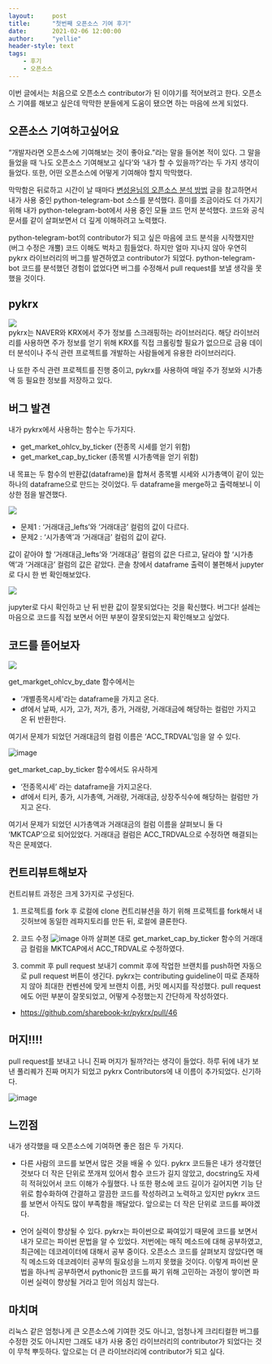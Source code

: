 ```yaml
---
layout:     post
title:      "첫번째 오픈소스 기여 후기"
date:       2021-02-06 12:00:00
author:     "yellie"
header-style: text
tags:
    - 후기
    - 오픈소스
---
```


이번 글에서는 처음으로 오픈소스 contributor가 된 이야기를 적어보려고 한다. 오픈소스 기여를 해보고 싶은데 막막한 분들에게 도움이 됐으면 하는 마음에 쓰게 되었다.

## 오픈소스 기여하고싶어요
“개발자라면 오픈소스에 기여해보는 것이 좋아요.”라는 말을 들어본 적이 있다. 그 말을 들었을 때 ‘나도 오픈소스 기여해보고 싶다’와 ‘내가 할 수 있을까?’라는 두 가지 생각이 들었다. 
또한, 어떤 오픈소스에 어떻게 기여해야 할지 막막했다.

막막함은 뒤로하고 시간이 날 때마다 [변성윤님의 오픈소스 분석 방법](https://zzsza.github.io/development/2020/07/19/opensource-analysis/) 글을 참고하면서 내가 사용 중인 python-telegram-bot 소스를 분석했다. 
흥미를 조금이라도 더 가지기 위해 내가 python-telegram-bot에서 사용 중인 모듈 코드 먼저 분석했다. 코드와 공식 문서를 같이 살펴보면서 더 깊게 이해하려고 노력했다.

python-telegram-bot의 contributor가 되고 싶은 마음에 코드 분석을 시작했지만 (버그 수정은 개뿔) 코드 이해도 벅차고 힘들었다. 하지만 얼마 지나지 않아 우연히 pykrx 라이브러리의 버그를 발견하였고 contributor가 되었다. 
python-telegram-bot 코드를 분석했던 경험이 없었다면 버그를 수정해서 pull request를 보낼 생각을 못 했을 것이다.

## pykrx
<img src="https://user-images.githubusercontent.com/49056225/120760492-2348e480-c54f-11eb-8f36-b1ed2af41ade.png"><br>
pykrx는 NAVER와 KRX에서 주가 정보를 스크래핑하는 라이브러리다. 해당 라이브러리를 사용하면 주가 정보를 얻기 위해 KRX를 직접 크롤링할 필요가 없으므로 금융 데이터 분석이나 주식 관련 프로젝트를 개발하는 사람들에게 유용한 라이브러리다.

나 또한 주식 관련 프로젝트를 진행 중이고, pykrx를 사용하여 매일 주가 정보와 시가총액 등 필요한 정보를 저장하고 있다.

## 버그 발견
내가 pykrx에서 사용하는 함수는 두가지다.
- get_market_ohlcv_by_ticker (전종목 시세를 얻기 위함)
- get_market_cap_by_ticker (종목별 시가총액을 얻기 위함)

내 목표는 두 함수의 반환값(dataframe)을 합쳐서 종목별 시세와 시가총액이 같이 있는 하나의 dataframe으로 만드는 것이었다. 두 dataframe을 merge하고 출력해보니 이상한 점을 발견했다.

<img src="https://user-images.githubusercontent.com/49056225/120760674-57240a00-c54f-11eb-874a-2caba30b790d.png">

- 문제1 : ‘거래대금_lefts’와 ‘거래대금’ 컬럼의 값이 다르다.
- 문제2 : ‘시가총액’과 ‘거래대금’ 컬럼의 값이 같다.

값이 같아야 할 ‘거래대금_lefts’와 ‘거래대금’ 컬럼의 값은 다르고, 달라야 할 ‘시가총액’과 ‘거래대금’ 컬럼의 값은 같았다. 콘솔 창에서 dataframe 출력이 불편해서 jupyter로 다시 한 번 확인해보았다.

<img src="https://user-images.githubusercontent.com/49056225/120760840-889cd580-c54f-11eb-9758-30fee1231f10.png">

jupyter로 다시 확인하고 난 뒤 반환 값이 잘못되었다는 것을 확신했다. 버그다! 설레는 마음으로 코드를 직접 보면서 어떤 부분이 잘못되었는지 확인해보고 싶었다.

## 코드를 뜯어보자
<img src="https://user-images.githubusercontent.com/49056225/120760956-a833fe00-c54f-11eb-9ecc-56a292597607.png">

get_markget_ohlcv_by_date 함수에서는

- ‘개별종목시세'라는 dataframe을 가지고 온다.
- df에서 날짜, 시가, 고가, 저가, 종가, 거래량, 거래대금에 해당하는 컬럼만 가지고 온 뒤 반환한다.

여기서 문제가 되었던 거래대금의 컬럼 이름은 ‘ACC_TRDVAL’임을 알 수 있다.

![image](https://user-images.githubusercontent.com/49056225/120761097-cac61700-c54f-11eb-9c21-9eedbc38067e.png)

get_market_cap_by_ticker 함수에서도 유사하게

- ‘전종목시세’ 라는 dataframe을 가지고온다.
- df에서 티커, 종가, 시가총액, 거래량, 거래대금, 상장주식수에 해당하는 컬럼만 가지고 온다.

여기서 문제가 되었던 시가총액과 거래대금의 컬럼 이름을 살펴보니 둘 다 ‘MKTCAP’으로 되어있었다. 거래대금 컬럼은 ACC_TRDVAL으로 수정하면 해결되는 작은 문제였다.

## 컨트리뷰트해보자
컨트리뷰트 과정은 크게 3가지로 구성된다.

1. 프로젝트를 fork 후 로컬에 clone
컨트리뷰션을 하기 위해 프로젝트를 fork해서 내 깃허브에 동일한 레파지토리를 만든 뒤, 로컬에 클론한다.

2. 코드 수정
![image](https://user-images.githubusercontent.com/49056225/120761217-ea5d3f80-c54f-11eb-86e0-39ab7c3391eb.png)
아까 살펴본 대로 get_market_cap_by_ticker 함수의 거래대금 컬럼을 MKTCAP에서 ACC_TRDVAL로 수정하였다.

3. commit 후 pull request 보내기
commit 후에 작업한 브랜치를 push하면 자동으로 pull request 버튼이 생긴다. pykrx는 contributing guideline이 따로 존재하지 않아 최대한 컨벤션에 맞게 브랜치 이름, 커밋 메시지를 작성했다. 
pull request에도 어떤 부분이 잘못되었고, 어떻게 수정했는지 간단하게 작성하였다.
- <https://github.com/sharebook-kr/pykrx/pull/46>


## 머지!!!!
pull request를 보내고 나니 진짜 머지가 될까?라는 생각이 들었다. 하루 뒤에 내가 보낸 풀리퀘가 진짜 머지가 되었고 pykrx Contributors에 내 이름이 추가되었다. 신기하다.

![image](https://user-images.githubusercontent.com/49056225/120761400-1b3d7480-c550-11eb-9f92-a8f27b48ac21.png)

## 느낀점
내가 생각했을 때 오픈소스에 기여하면 좋은 점은 두 가지다.

- 다른 사람의 코드를 보면서 많은 것을 배울 수 있다.
pykrx 코드들은 내가 생각했던 것보다 더 작은 단위로 쪼개져 있어서 함수 코드가 길지 않았고, docstring도 자세히 적혀있어서 코드 이해가 수월했다. 
나 또한 평소에 코드 길이가 길어지면 기능 단위로 함수화하여 간결하고 깔끔한 코드를 작성하려고 노력하고 있지만 pykrx 코드를 보면서 아직도 많이 부족함을 깨달았다. 앞으로는 더 작은 단위로 코드를 짜야겠다.

- 언어 실력이 향상될 수 있다.
pykrx는 파이썬으로 짜여있기 때문에 코드를 보면서 내가 모르는 파이썬 문법을 알 수 있었다. 저번에는 매직 메소드에 대해 공부하였고, 최근에는 데코레이터에 대해서 공부 중이다. 
오픈소스 코드를 살펴보지 않았다면 매직 메소드와 데코레이터 공부의 필요성을 느끼지 못했을 것이다. 
이렇게 파이썬 문법을 하나씩 공부하면서 pythonic한 코드를 짜기 위해 고민하는 과정이 쌓이면 파이썬 실력이 향상될 거라고 믿어 의심치 않는다.

## 마치며
리눅스 같은 엄청나게 큰 오픈소스에 기여한 것도 아니고, 엄청나게 크리티컬한 버그를 수정한 것도 아니지만 그래도 내가 사용 중인 라이브러리의 contributor가 되었다는 것이 무척 뿌듯하다. 
앞으로는 더 큰 라이브러리에 contributor가 되고 싶다.

